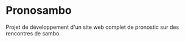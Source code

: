 # Pronosambo
Projet de développement d'un site web complet de pronostic sur des rencontres de sambo.
